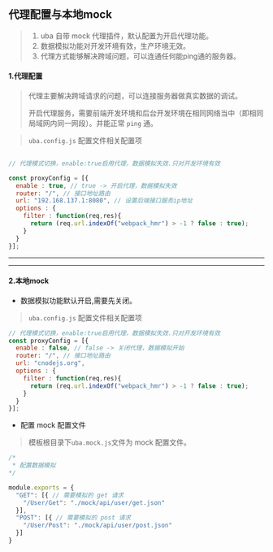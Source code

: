 ## 代理配置与本地mock 

> 1. uba 自带 mock 代理插件，默认配置为开启代理功能。
> 2. 数据模拟功能对开发环境有效，生产环境无效。
> 3. 代理方式能够解决跨域问题，可以连通任何能ping通的服务器。



#### 1.代理配置
> 代理主要解决跨域请求的问题，可以连接服务器做真实数据的调试。
>
> 开启代理服务，需要前端开发环境和后台开发环境在相同网络当中（即相同局域网内同一网段）。并能正常 `ping` 通。

> `uba.config.js` 配置文件相关配置项

```js
 
// 代理模式切换，enable:true启用代理，数据模拟失效.只对开发环境有效

const proxyConfig = [{  
  enable : true, // true -> 开启代理，数据模拟失效  
  router: "/", // 接口地址路由  
  url: "192.168.137.1:8080", // 设置后端接口服务ip地址  
  options : {  
    filter : function(req,res){  
      return (req.url.indexOf("webpack_hmr") > -1 ? false : true);  
    }  
  }  
}]; 

```
---
---

#### 2.本地mock 
- 数据模拟功能默认开启,需要先关闭。

> `uba.config.js` 配置文件相关配置项

```js
// 代理模式切换，enable:true启用代理，数据模拟失效.只对开发环境有效
const proxyConfig = [{
  enable : false, // false -> 关闭代理，数据模拟开始
  router: "/", // 接口地址路由
  url: "cnodejs.org",
  options : {
    filter : function(req,res){
      return (req.url.indexOf("webpack_hmr") > -1 ? false : true);
    }
  }
}];

```
- 配置 mock 配置文件

> 模板根目录下`uba.mock.js`文件为 mock 配置文件。

```js
/*
 * 配置数据模拟
*/

module.exports = {
  "GET": [{ // 需要模拟的 get 请求
    "/User/Get": "./mock/api/user/get.json"
  }],
  "POST": [{ // 需要模拟的 post 请求
    "/User/Post": "./mock/api/user/post.json"
  }]
}
```

